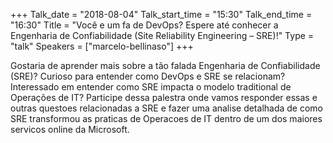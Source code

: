 +++
Talk_date = "2018-08-04"
Talk_start_time = "15:30"
Talk_end_time = "16:30"
Title = "Você e um fa de DevOps? Espere até conhecer a Engenharia de Confiabilidade (Site Reliability Engineering – SRE)!"
Type = "talk"
Speakers = ["marcelo-bellinaso"]
+++

Gostaria de aprender mais sobre a tão falada Engenharia de Confiabilidade (SRE)? Curioso para entender como DevOps e SRE se relacionam? Interessado em entender como SRE impacta o modelo traditional de Operações de IT? Participe dessa palestra onde vamos responder essas e outras questoes relacionadas a SRE e fazer uma analise detalhada de como SRE transformou as praticas de Operacoes de IT dentro de um dos maiores servicos online da Microsoft.
